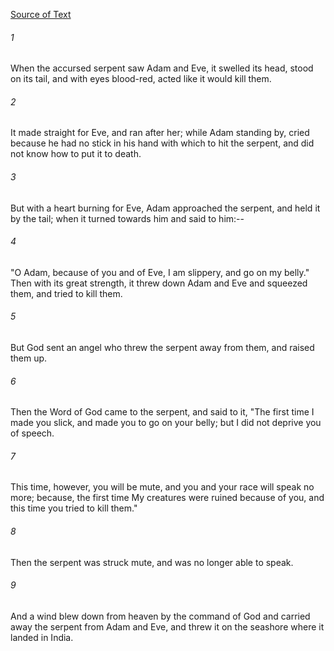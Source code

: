 [Source of Text](https://github.com/scrollmapper/bible_databases_deuterocanonical)

###### 1
When the accursed serpent saw Adam and Eve, it swelled its head,
stood on its tail, and with eyes blood-red, acted like it would kill
them.

###### 2
It made straight for Eve, and ran after her; while Adam standing by,
cried because he had no stick in his hand with which to hit the
serpent, and did not know how to put it to death.

###### 3
But with a heart burning for Eve, Adam approached the serpent, and
held it by the tail; when it turned towards him and said to him:--

###### 4
"O Adam, because of you and of Eve, I am slippery, and go on my
belly."  Then with its great strength, it threw down Adam and Eve and
squeezed them, and tried to kill them.

###### 5
But God sent an angel who threw the serpent away from them, and
raised them up.

###### 6
Then the Word of God came to the serpent, and said to it, "The first
time I made you slick, and made you to go on your belly; but I did not
deprive you of speech.

###### 7
This time, however, you will be mute, and you and your race will
speak no more; because, the first time My creatures were ruined because
of  you, and this time you tried to kill them."

###### 8
Then the serpent was struck mute, and was no longer able to speak.

###### 9
And a wind blew down from heaven by the command of God and carried
away the serpent from Adam and Eve, and threw it on the seashore where
it landed in India.